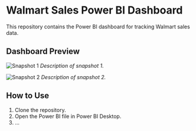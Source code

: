 # Walmart Sales Power BI Dashboard

This repository contains the Power BI dashboard for tracking Walmart sales data.

## Dashboard Preview

![Snapshot 1](walmart-snapshot1.png)
*Description of snapshot 1.*

![Snapshot 2](walmart-snapshot2.png)
*Description of snapshot 2.*

## How to Use

1. Clone the repository.
2. Open the Power BI file in Power BI Desktop.
3. ...
